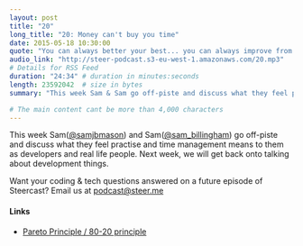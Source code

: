 ```yaml
---
layout: post
title: "20"
long_title: "20: Money can't buy you time"
date: 2015-05-18 10:30:00
quote: "You can always better your best... you can always improve from last time"
audio_link: "http://steer-podcast.s3-eu-west-1.amazonaws.com/20.mp3"
# Details for RSS Feed
duration: "24:34" # duration in minutes:seconds
length: 23592042  # size in bytes
summary: "This week Sam & Sam go off-piste and discuss what they feel practise and time management means to them as developers." # Short description of the episode

# The main content cant be more than 4,000 characters
---
```


This week Sam([@samjbmason](https://twitter.com/samjbmason)) and Sam([@sam_billingham](https://twitter.com/sam_billingham)) go off-piste and discuss what they feel practise and time management means to them as developers and real life people. Next week, we will get back onto talking about development things.

Want your coding & tech questions answered on a future episode of Steercast? Email us at [podcast@steer.me](mailto:podcast@steer.me)

#### Links
- [Pareto Principle / 80-20 principle](http://en.wikipedia.org/wiki/Pareto_principle)
